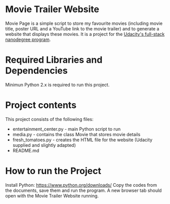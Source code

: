 # Movie Trailer Website
Movie Page is a simple script to store my favourite movies (including movie title, poster URL and a YouTube link to the movie trailer) and to generate a website that displays these movies. It is a project for the <a href="https://eu.udacity.com/course/full-stack-web-developer-nanodegree--nd004" target="_blank">Udacity's full-stack nanodegree program</a>. 

# Required Libraries and Dependencies
Minimun Python 2.x is required to run this project.

# Project contents
This project consists of the following files:

- entertainment_center.py - main Python script to run
- media.py - contains the class Movie that stores movie details
- fresh_tomatoes.py - creates the HTML file for the website (Udacity supplied and slightly adapted)
- README.md

# How to run the Project
Install Python: https://www.python.org/downloads/
Copy the codes from the documents, save them and run the program. A new browser tab should open with the Movie Trailer Website running.


